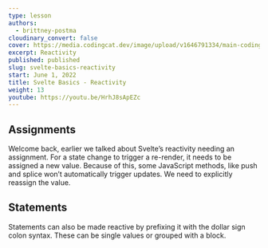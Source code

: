 ```yaml
---
type: lesson
authors:
  - brittney-postma
cloudinary_convert: false
cover: https://media.codingcat.dev/image/upload/v1646791334/main-codingcatdev-photo/Intro_to_Svelte.png
excerpt: Reactivity
published: published
slug: svelte-basics-reactivity
start: June 1, 2022
title: Svelte Basics - Reactivity
weight: 13
youtube: https://youtu.be/HrhJ8sApEZc
---
```


## Assignments

Welcome back, earlier we talked about Svelte’s reactivity needing an assignment. For a state change to trigger a re-render, it needs to be assigned a new value. Because of this, some JavaScript methods, like push and splice won’t automatically trigger updates. We need to explicitly reassign the value.

## Statements

Statements can also be made reactive by prefixing it with the dollar sign colon syntax. These can be single values or grouped with a block.
